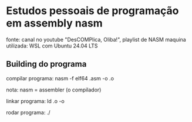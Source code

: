 # Estudos pessoais de programação em assembly nasm

fonte: canal no youtube "DesCOMPlica, Oliba!", playlist de NASM
maquina utilizada: WSL com Ubuntu 24.04 LTS



## Building do programa

compilar programa:
nasm -f elf64 <arquivoEntrada>.asm -o <arquivoObjeto>.o

nota: nasm = assembler (o compilador)

linkar programa:
ld <arquivoObjeto>.o -o <arquivoExecutavel>

rodar programa:
./<arquivoExecutavel>
